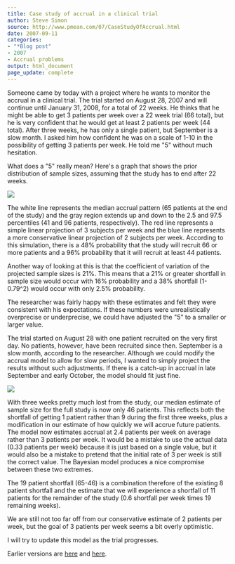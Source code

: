 ```yaml
---
title: Case study of accrual in a clinical trial
author: Steve Simon
source: http://www.pmean.com/07/CaseStudyOfAccrual.html
date: 2007-09-11
categories:
- "*Blog post"
- 2007
- Accrual problems
output: html_document
page_update: complete
---
```


Someone came by today with a project where he wants to monitor the accrual in a clinical trial. The trial started on August 28, 2007 and will continue until January 31, 2008, for a total of 22 weeks. He thinks that he might be able to get 3 patients per week over a 22 week trial (66 total), but he is very confident that he would get at least 2 patients per week (44 total). After three weeks, he has only a single patient, but September is a slow month. I asked him how confident he was on a scale of 1-10 in the possibility of getting 3 patients per week. He told me "5" without much hesitation.

<!---More--->

What does a "5" really mean? Here's a graph that shows the prior distribution of sample sizes, assuming that the study has to end after 22 weeks.

![](http://www.pmean.com/new-images/07/CaseStudyOfAccrual01.gif)

The white line represents the median accrual pattern (65 patients at the end of the study) and the gray region extends up and down to the 2.5 and 97.5 percentiles (41 and 96 patients, respectively). The red line represents a simple linear projection of 3 subjects per week and the blue line represents a more conservative linear projection of 2 subjects per week. According to this simulation, there is a 48% probability that the study will recruit 66 or more patients and a 96% probability that it will recruit at least 44 patients.

Another way of looking at this is that the coefficient of variation of the projected sample sizes is 21%. This means that a 21% or greater shortfall in sample size would occur with 16% probability and a 38% shortfall (1-0.79^2) would occur with only 2.5% probability.

The researcher was fairly happy with these estimates and felt they were consistent with his expectations. If these numbers were unrealistically overprecise or underprecise, we could have adjusted the "5" to a smaller or larger value.

The trial started on August 28 with one patient recruited on the very first day. No patients, however, have been recruited since then. September is a slow month, according to the researcher. Although we could modify the accrual model to allow for slow periods, I wanted to simply project the results without such adjustments. If there is a catch-up in accrual in late September and early October, the model should fit just fine.

![](http://www.pmean.com/new-images/07/CaseStudyOfAccrual02.gif)

With three weeks pretty much lost from the study, our median estimate of sample size for the full study is now only 46 patients. This reflects both the shortfall of getting 1 patient rather than 9 during the first three weeks, plus a modification in our estimate of how quickly we will accrue future patients. The model now estimates accrual at 2.4 patients per week on average rather than 3 patients per week. It would be a mistake to use the actual data (0.33 patients per week) because it is just based on a single value, but it would also be a mistake to pretend that the initial rate of 3 per week is still the correct value. The Bayesian model produces a nice compromise between these two extremes.

The 19 patient shortfall (65-46) is a combination therefore of the existing 8 patient shortfall and the estimate that we will experience a shortfall of 11 patients for the remainder of the study (0.6 shortfall per week times 19 remaining weeks).

We are still not too far off from our conservative estimate of 2 patients per week, but the goal of 3 patients per week seems a bit overly optimistic.

I will try to update this model as the trial progresses.

Earlier versions are [here][sim1] and [here][sim2].

[sim1]: http://www.pmean.com/07/CaseStudyOfAccrual.html
[sim2]: http://new.pmean.com/case-study-of-accrual/

